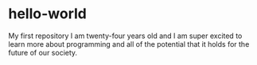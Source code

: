 # hello-world
My first repository
I am twenty-four years old and I am super excited to learn more about programming and all of the potential that it holds for the future of our society.

